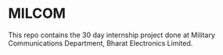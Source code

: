 # MILCOM

This repo contains the 30 day internship project done at Military Communications Department, Bharat Electronics Limited.
